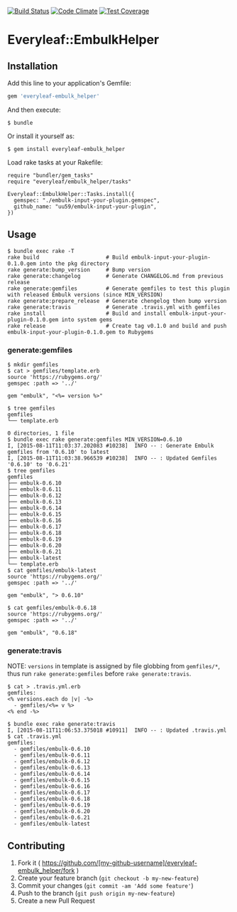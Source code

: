 [![Build Status](https://travis-ci.org/everyleaf/everyleaf-embulk_helper.svg?branch=master)](https://travis-ci.org/everyleaf/everyleaf-embulk_helper)
[![Code Climate](https://codeclimate.com/github/everyleaf/everyleaf-embulk_helper/badges/gpa.svg)](https://codeclimate.com/github/everyleaf/everyleaf-embulk_helper)
[![Test Coverage](https://codeclimate.com/github/everyleaf/everyleaf-embulk_helper/badges/coverage.svg)](https://codeclimate.com/github/everyleaf/everyleaf-embulk_helper/coverage)

# Everyleaf::EmbulkHelper



## Installation

Add this line to your application's Gemfile:

```ruby
gem 'everyleaf-embulk_helper'
```

And then execute:

    $ bundle

Or install it yourself as:

    $ gem install everyleaf-embulk_helper

Load rake tasks at your Rakefile:

    require "bundler/gem_tasks"
    require "everyleaf/embulk_helper/tasks"

    Everyleaf::EmbulkHelper::Tasks.install({
      gemspec: "./embulk-input-your-plugin.gemspec",
      github_name: "uu59/embulk-input-your-plugin",
    })

## Usage

    $ bundle exec rake -T
    rake build                     # Build embulk-input-your-plugin-0.1.0.gem into the pkg directory
    rake generate:bump_version     # Bump version
    rake generate:changelog        # Generate CHANGELOG.md from previous release
    rake generate:gemfiles         # Generate gemfiles to test this plugin with released Embulk versions (since MIN_VERSION)
    rake generate:prepare_release  # Generate chengelog then bump version
    rake generate:travis           # Generate .travis.yml with gemfiles
    rake install                   # Build and install embulk-input-your-plugin-0.1.0.gem into system gems
    rake release                   # Create tag v0.1.0 and build and push embulk-input-your-plugin-0.1.0.gem to Rubygems

### generate:gemfiles

    $ mkdir gemfiles
    $ cat > gemfiles/template.erb
    source 'https://rubygems.org/'
    gemspec :path => '../'

    gem "embulk", "<%= version %>"

    $ tree gemfiles
    gemfiles
    └── template.erb

    0 directories, 1 file
    $ bundle exec rake generate:gemfiles MIN_VERSION=0.6.10
    I, [2015-08-11T11:03:37.202083 #10238]  INFO -- : Generate Embulk gemfiles from '0.6.10' to latest
    I, [2015-08-11T11:03:38.966539 #10238]  INFO -- : Updated Gemfiles '0.6.10' to '0.6.21'
    $ tree gemfiles
    gemfiles
    ├── embulk-0.6.10
    ├── embulk-0.6.11
    ├── embulk-0.6.12
    ├── embulk-0.6.13
    ├── embulk-0.6.14
    ├── embulk-0.6.15
    ├── embulk-0.6.16
    ├── embulk-0.6.17
    ├── embulk-0.6.18
    ├── embulk-0.6.19
    ├── embulk-0.6.20
    ├── embulk-0.6.21
    ├── embulk-latest
    └── template.erb
    $ cat gemfiles/embulk-latest
    source 'https://rubygems.org/'
    gemspec :path => '../'

    gem "embulk", "> 0.6.10"

    $ cat gemfiles/embulk-0.6.18
    source 'https://rubygems.org/'
    gemspec :path => '../'

    gem "embulk", "0.6.18"

### generate:travis

NOTE: `versions` in template is assigned by file globbing from `gemfiles/*`, thus run `rake generate:gemfiles` before `rake generate:travis`.

    $ cat > .travis.yml.erb
    gemfiles:
    <% versions.each do |v| -%>
      - gemfiles/<%= v %>
    <% end -%>

    $ bundle exec rake generate:travis
    I, [2015-08-11T11:06:53.375018 #10911]  INFO -- : Updated .travis.yml
    $ cat .travis.yml
    gemfiles:
      - gemfiles/embulk-0.6.10
      - gemfiles/embulk-0.6.11
      - gemfiles/embulk-0.6.12
      - gemfiles/embulk-0.6.13
      - gemfiles/embulk-0.6.14
      - gemfiles/embulk-0.6.15
      - gemfiles/embulk-0.6.16
      - gemfiles/embulk-0.6.17
      - gemfiles/embulk-0.6.18
      - gemfiles/embulk-0.6.19
      - gemfiles/embulk-0.6.20
      - gemfiles/embulk-0.6.21
      - gemfiles/embulk-latest

## Contributing

1. Fork it ( https://github.com/[my-github-username]/everyleaf-embulk_helper/fork )
2. Create your feature branch (`git checkout -b my-new-feature`)
3. Commit your changes (`git commit -am 'Add some feature'`)
4. Push to the branch (`git push origin my-new-feature`)
5. Create a new Pull Request
